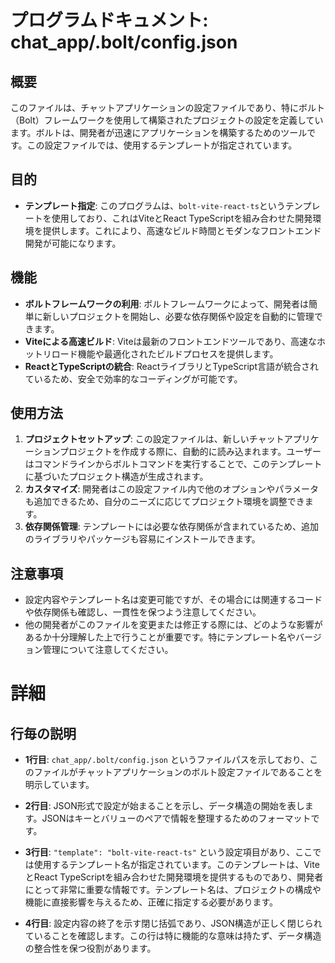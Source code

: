 # プログラムドキュメント: chat_app/.bolt/config.json

## 概要
このファイルは、チャットアプリケーションの設定ファイルであり、特にボルト（Bolt）フレームワークを使用して構築されたプロジェクトの設定を定義しています。ボルトは、開発者が迅速にアプリケーションを構築するためのツールです。この設定ファイルでは、使用するテンプレートが指定されています。

## 目的
- **テンプレート指定**: このプログラムは、`bolt-vite-react-ts`というテンプレートを使用しており、これはViteとReact TypeScriptを組み合わせた開発環境を提供します。これにより、高速なビルド時間とモダンなフロントエンド開発が可能になります。

## 機能
- **ボルトフレームワークの利用**: ボルトフレームワークによって、開発者は簡単に新しいプロジェクトを開始し、必要な依存関係や設定を自動的に管理できます。
- **Viteによる高速ビルド**: Viteは最新のフロントエンドツールであり、高速なホットリロード機能や最適化されたビルドプロセスを提供します。
- **ReactとTypeScriptの統合**: ReactライブラリとTypeScript言語が統合されているため、安全で効率的なコーディングが可能です。

## 使用方法
1. **プロジェクトセットアップ**: この設定ファイルは、新しいチャットアプリケーションプロジェクトを作成する際に、自動的に読み込まれます。ユーザーはコマンドラインからボルトコマンドを実行することで、このテンプレートに基づいたプロジェクト構造が生成されます。
2. **カスタマイズ**: 開発者はこの設定ファイル内で他のオプションやパラメータも追加できるため、自分のニーズに応じてプロジェクト環境を調整できます。
3. **依存関係管理**: テンプレートには必要な依存関係が含まれているため、追加のライブラリやパッケージも容易にインストールできます。

## 注意事項
- 設定内容やテンプレート名は変更可能ですが、その場合には関連するコードや依存関係も確認し、一貫性を保つよう注意してください。 
- 他の開発者がこのファイルを変更または修正する際には、どのような影響があるか十分理解した上で行うことが重要です。特にテンプレート名やバージョン管理について注意してください。
# 詳細
## 行毎の説明

- **1行目**: `chat_app/.bolt/config.json` というファイルパスを示しており、このファイルがチャットアプリケーションのボルト設定ファイルであることを明示しています。

- **2行目**: JSON形式で設定が始まることを示し、データ構造の開始を表します。JSONはキーとバリューのペアで情報を整理するためのフォーマットです。

- **3行目**: `"template": "bolt-vite-react-ts"` という設定項目があり、ここでは使用するテンプレート名が指定されています。このテンプレートは、ViteとReact TypeScriptを組み合わせた開発環境を提供するものであり、開発者にとって非常に重要な情報です。テンプレート名は、プロジェクトの構成や機能に直接影響を与えるため、正確に指定する必要があります。

- **4行目**: 設定内容の終了を示す閉じ括弧であり、JSON構造が正しく閉じられていることを確認します。この行は特に機能的な意味は持たず、データ構造の整合性を保つ役割があります。